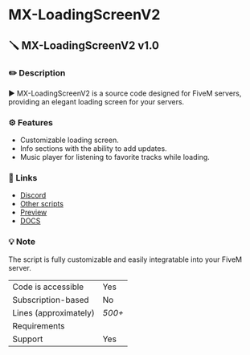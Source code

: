 # MX-LoadingScreenV2

## :screwdriver: MX-LoadingScreenV2 v1.0

### :pencil2: Description

▶ MX-LoadingScreenV2 is a source code designed for FiveM servers, providing an elegant loading screen for your servers.

### :gear: Features

- Customizable loading screen.
- Info sections with the ability to add updates.
- Music player for listening to favorite tracks while loading.

### :link: Links

- [Discord](https://discord.gg/JU8tDJrmDM)
- [Other scripts](https://mx-scripts.tebex.io/)
- [Preview](https://youtu.be/xueQn7zTnwI)
- [DOCS](https://mxthess.gitbook.io/mx-scripts/)

### :bulb: Note

The script is fully customizable and easily integratable into your FiveM server.

| | |
|-------------------------------------|----------------------------|
| Code is accessible | Yes |
| Subscription-based | No |
| Lines (approximately) | *500+* |
| Requirements |  |
| Support | Yes |
